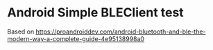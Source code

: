 # Android Simple BLEClient test

Based on https://proandroiddev.com/android-bluetooth-and-ble-the-modern-way-a-complete-guide-4e95138998a0
